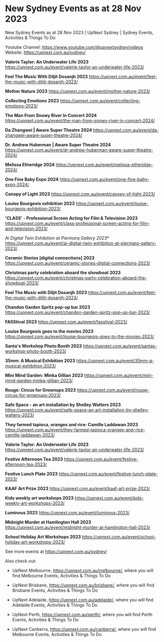 # New Sydney Events as at 28 Nov 2023
New Sydney Events as at 28 Nov 2023 | UpNext Sydney | Sydney Events, Activities &amp; Things To Do

Youtube Channel: https://www.youtube.com/@upnextsydney/videos 
Website: https://upnext.com.au/sydney/


**Valerie Taylor: An Underwater Life 2023**
 https://upnext.com.au/event/valerie-taylor-an-underwater-life-2023/

**Feel The Music With Diljit Dosanjh 2023**
 https://upnext.com.au/event/feel-the-music-with-diljit-dosanjh-2023/

**Mother Nature 2023**
 https://upnext.com.au/event/mother-nature-2023/

**Collecting Emotions 2023**
 https://upnext.com.au/event/collecting-emotions-2023/

**The Man From Snowy River In Concert 2024**
 https://upnext.com.au/event/the-man-from-snowy-river-in-concert-2024/

**Da Zhangwei | Aware Super Theatre 2024**
 https://upnext.com.au/event/da-zhangwei-aware-super-theatre-2024/

**Dr. Andrew Huberman | Aware Super Theatre 2024**
 https://upnext.com.au/event/dr-andrew-huberman-aware-super-theatre-2024/

**Melissa Etheridge 2024**
 https://upnext.com.au/event/melissa-etheridge-2024/

**One Fine Baby Expo 2024**
 https://upnext.com.au/event/one-fine-baby-expo-2024/

**Canopy of Light 2023**
 https://upnext.com.au/event/canopy-of-light-2023/

**Louise Bourgeois exhibition 2023**
 https://upnext.com.au/event/louise-bourgeois-exhibition-2023/

**'CLASS' - Professional Screen Acting for Film & Television 2023**
 https://upnext.com.au/event/class-professional-screen-acting-for-film-and-television-2023/

**Ai Digital Twin Exhibition at Piermarq* Gallery 2023**
 https://upnext.com.au/event/ai-digital-twin-exhibition-at-piermarq-gallery-2023/

**Ceramic Stories [digital connections] 2023**
 https://upnext.com.au/event/ceramic-stories-digital-connections-2023/

**Christmas party celebration aboard the showboat 2023**
 https://upnext.com.au/event/christmas-party-celebration-aboard-the-showboat-2023/

**Feel The Music with Diljit Dosanjh 2023**
 https://upnext.com.au/event/feel-the-music-with-diljit-dosanjh-2023/

**Chandon Garden Spritz pop-up bar 2023**
 https://upnext.com.au/event/chandon-garden-spritz-pop-up-bar-2023/

**FASStival 2023**
 https://upnext.com.au/event/fasstival-2023/

**Louise Bourgeois goes to the movies 2023**
 https://upnext.com.au/event/louise-bourgeois-goes-to-the-movies-2023/

**Santa's Workshop Photo Booth 2023**
 https://upnext.com.au/event/santas-workshop-photo-booth-2023/

**35mm: A Musical Exhibition 2023**
 https://upnext.com.au/event/35mm-a-musical-exhibition-2023/

**Mini Mind Garden: Minka Gillian 2023**
 https://upnext.com.au/event/mini-mind-garden-minka-gillian-2023/

**Rouge: Circus for Grownups 2023**
 https://upnext.com.au/event/rouge-circus-for-grownups-2023/

**Safe Space - an art installation by Shelley Watters 2023**
 https://upnext.com.au/event/safe-space-an-art-installation-by-shelley-watters-2023/

**They farmed tapioca, oranges and rice: Camille Laddawan 2023**
 https://upnext.com.au/event/they-farmed-tapioca-oranges-and-rice-camille-laddawan-2023/

**Valerie Taylor: An Underwater Life 2023**
 https://upnext.com.au/event/valerie-taylor-an-underwater-life-2023/

**Festive Afternoon Tea 2023**
 https://upnext.com.au/event/festive-afternoon-tea-2023/

**Festive Lunch Plate 2023**
 https://upnext.com.au/event/festive-lunch-plate-2023/

**KAAF Art Prize 2023**
 https://upnext.com.au/event/kaaf-art-prize-2023/

**Kids weekly art workshops 2023**
 https://upnext.com.au/event/kids-weekly-art-workshops-2023/

**Luminous 2023**
 https://upnext.com.au/event/luminous-2023/

**Midnight Murder at Hamlington Hall 2023**
 https://upnext.com.au/event/midnight-murder-at-hamlington-hall-2023/

**School Holiday Art Workshops 2023**
 https://upnext.com.au/event/school-holiday-art-workshops-2023/



See more events at https://upnext.com.au/sydney/


Also check out:

* UpNext Melbourne, https://upnext.com.au/melbourne/, where you will find Melbourne Events, Activities & Things To Do

* UpNext Brisbane, https://upnext.com.au/brisbane/, where you will find Brisbane Events, Activities & Things To Do

* UpNext Adelaide, https://upnext.com.au/adelaide/, where you will find Adelaide Events, Activities & Things To Do

* UpNext Perth, https://upnext.com.au/perth/, where you will find Perth Events, Activities & Things To Do

* UpNext Canberra, https://upnext.com.au/canberra/, where you will find Melbourne Events, Activities & Things To Do